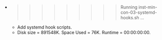 * >>>>>>>>> Running inst-min-con-03-systemd-hooks.sh ...
  * Add systemd hook scripts.
  * Disk size = 891548K. Space Used = 76K. Runtime = 00:00:00:00.
